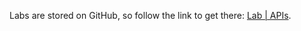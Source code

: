 <br><br>

Labs are stored on GitHub, so follow the link to get there: [Lab | APIs](https://github.com/data-bootcamp-v4/lab-apis).
